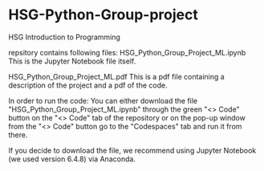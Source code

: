 # HSG-Python-Group-project
HSG Introduction to Programming

repsitory contains following files: 
HSG_Python_Group_Project_ML.ipynb
  This is the Jupyter Notebook file itself. 

HSG_Python_Group_Project_ML.pdf
  This is a pdf file containing a description of the project and a pdf of the code.


In order to run the code:
You can either download the file "HSG_Python_Group_Project_ML.ipynb" through the green "<> Code" button on the "<> Code" tab of the repository
or on the pop-up window from the "<> Code" button go to the "Codespaces" tab and run it from there.

If you decide to download the file, we recommend using Jupyter Notebook (we used version 6.4.8) via Anaconda.
